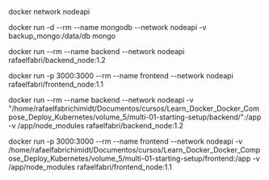 docker network nodeapi

docker run -d --rm --name mongodb --network nodeapi -v backup_mongo:/data/db mongo

docker run --rm --name backend --network nodeapi rafaelfabri/backend_node:1.2

docker run  -p 3000:3000 --rm --name frontend --network nodeapi rafaelfabri/frontend_node:1.1


docker run --rm --name backend --network nodeapi -v "/home/rafaelfabrichimidt/Documentos/cursos/Learn_Docker_Docker_Compose_Deploy_Kubernetes/volume_5/multi-01-starting-setup/backend/":/app -v /app/node_modules rafaelfabri/backend_node:1.2


docker run -p 3000:3000 --rm --name frontend --network nodeapi -v /home/rafaelfabrichimidt/Documentos/cursos/Learn_Docker_Docker_Compose_Deploy_Kubernetes/volume_5/multi-01-starting-setup/frontend:/app -v /app/node_modules rafaelfabri/frontend_node:1.1

